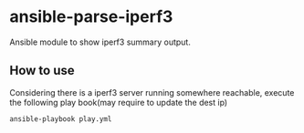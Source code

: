 # ansible-parse-iperf3
Ansible module to show iperf3 summary output.

## How to use
Considering there is a iperf3 server running somewhere reachable, execute the following play book(may require to update the dest ip)

`ansible-playbook play.yml`
